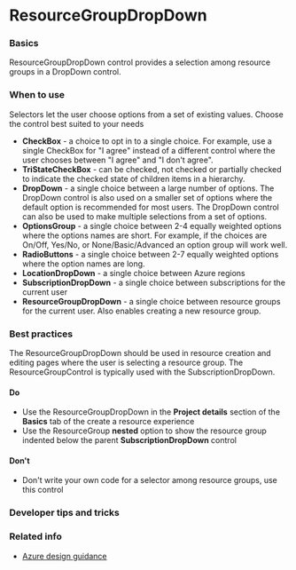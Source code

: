 ﻿# ResourceGroupDropDown

 
<a name="basics"></a>
### Basics
ResourceGroupDropDown control provides a selection among resource groups in a DropDown control.


<!-- TODO get an IMAGE to embed here -->

<!-- TODO get an SAMPLE CODE to embed here -->

 
<a name="when-to-use"></a>
### When to use
Selectors let the user choose options from a set of existing values.  Choose the control best suited to your needs
* **CheckBox** - a choice to opt in to a single choice.  For example, use a single CheckBox for "I agree" instead of a different control where the user chooses between "I agree" and "I don't agree".
* **TriStateCheckBox** - can be checked, not checked or partially checked to indicate the checked state of children items in a hierarchy.
* **DropDown** - a single choice between a large number of options.  The DropDown control is also used on a smaller set of options where the default option is recommended for most users.  The DropDown control can also be used to make multiple selections from a set of options.
* **OptionsGroup** - a single choice between 2-4 equally weighted options where the options names are short.  For example, if the choices are On/Off, Yes/No, or None/Basic/Advanced an option group will work well.  
* **RadioButtons** - a single choice between 2-7 equally weighted options where the option names are long.   
* **LocationDropDown** - a single choice between Azure regions
* **SubscriptionDropDown** - a single choice between subscriptions for the current user
* **ResourceGroupDropDown** - a single choice between resource groups for the current user.  Also enables creating a new resource group.



 
<a name="best-practices"></a>
### Best practices
The ResourceGroupDropDown should be used in resource creation and editing pages where the user is selecting a resource group.  The ResourceGroupControl is typically used with the SubscriptionDropDown.

<a name="best-practices-do"></a>
#### Do

* Use the ResourceGroupDropDown in the **Project details** section of the **Basics** tab of the create a resource experience
* Use the ResourceGroup **nested** option to show the resource group indented below the parent **SubscriptionDropDown** control

<!-- TODO need Do's -->

<a name="best-practices-don-t"></a>
#### Don&#39;t

* Don't write your own code for a selector among resource groups, use this control

<!-- TODO need Don'ts -->



 
<a name="developer-tips-and-tricks"></a>
### Developer tips and tricks



 
<a name="related-info"></a>
### Related info

<!-- TODO link to Figma -->

* [Azure design guidance](http://aka.ms/portalfx/design)


